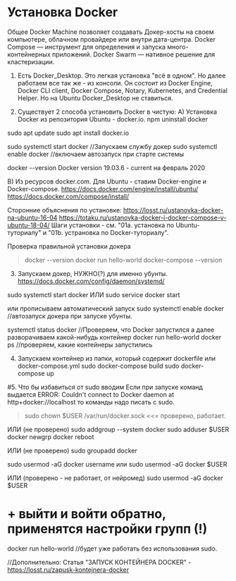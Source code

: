 # Установка Docker

Общее
Docker Machine позволяет создавать Докер-хосты на своем компьютере, облачном провайдере или внутри дата-центра.
Docker Compose — инструмент для определения и запуска много-контейнерных приложений.
Docker Swarm — нативное решение для кластеризации.


1. Есть Docker_Desktop.
Это легкая установка "всё в одном". Но далее работаем все так же - из консоли.
Он состоит из Docker Engine, Docker CLI client, Docker Compose, Notary, Kubernetes, and Credential Helper.
Но на Ubuntu Docker_Desktop не ставиться.


2. Существует 2 способа установить Docker в чистую:
A) Установка Docker из репозитория Ubuntu - docker.io.
npm uninstall docker

sudo apt update
sudo apt install docker.io

sudo systemctl start docker     //Запускаем службу докер
sudo systemctl enable docker    //включаем автозапуск при старте системы

docker --version
Docker version 19.03.6  - сurrent на февраль 2020



B) Из ресурсов docker.com. 
Для Ubuntu - ставим Docker-engine и Docker-compose.
https://docs.docker.com/engine/install/ubuntu/
https://docs.docker.com/compose/install/

Сторонние объяснения по установке:
https://losst.ru/ustanovka-docker-na-ubuntu-16-04
https://totaku.ru/ustanovka-docker-i-docker-compose-v-ubuntu-18-04/
Шаги установки - см. "01a. установка по Ubuntu-туториалу" и "01b. устрановка по Docker-туториалу".

Проверка правильной установки докера
>docker --version
>docker run hello-world
>docker-compose --version




3. Запускаем докер, НУЖНО(?) для именно убунты.
https://docs.docker.com/config/daemon/systemd/

sudo systemctl start docker 
ИЛИ 
sudo service docker start

или прописываем автоматический запуск
sudo systemctl enable docker      //автозапуск докера при запуске убунты.


systemctl status docker           //Проверяем, что Docker запустился
а далее разворачиваем какой-нибудь контейнер
docker run hello-world
docker ps                         //проверяем, какие контейнеры запустились



4. Запускаем контейнер из папки, который содержит dockerfile или docker-compose.yml
sudo docker-compose build
sudo docker-compose up




#5.  Что бы избавиться от sudo вводим
Если при запуске команд выдается
ERROR: Couldn't connect to Docker daemon at http+docker://localhost
то команды надо писать с sudo.

>sudo chown $USER /var/run/docker.sock      <<= проверено, работает.

ИЛИ (не проверено)
sudo addgroup --system docker
sudo adduser $USER docker
newgrp docker
reboot

ИЛИ (не проверено)
sudo groupadd docker

sudo usermod -aG docker username
или
sudo usermod -aG docker $USER


ИЛИ (проверено - не работает, от нейромед)
sudo usermod -aG docker $USER
# + выйти и войти обратно, применятся настройки групп (!)


docker run hello-world    //будет уже работать без использования sudo.





//Дополнительно:
Статья "ЗАПУСК КОНТЕЙНЕРА DOCKER" - https://losst.ru/zapusk-kontejnera-docker
















